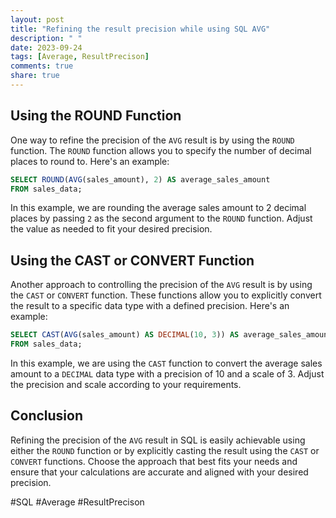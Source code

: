 ```yaml
---
layout: post
title: "Refining the result precision while using SQL AVG"
description: " "
date: 2023-09-24
tags: [Average, ResultPrecison]
comments: true
share: true
---
```


## Using the ROUND Function

One way to refine the precision of the `AVG` result is by using the `ROUND` function. The `ROUND` function allows you to specify the number of decimal places to round to. Here's an example:

```sql
SELECT ROUND(AVG(sales_amount), 2) AS average_sales_amount
FROM sales_data;
```

In this example, we are rounding the average sales amount to 2 decimal places by passing `2` as the second argument to the `ROUND` function. Adjust the value as needed to fit your desired precision.

## Using the CAST or CONVERT Function

Another approach to controlling the precision of the `AVG` result is by using the `CAST` or `CONVERT` function. These functions allow you to explicitly convert the result to a specific data type with a defined precision. Here's an example:

```sql
SELECT CAST(AVG(sales_amount) AS DECIMAL(10, 3)) AS average_sales_amount
FROM sales_data;
```

In this example, we are using the `CAST` function to convert the average sales amount to a `DECIMAL` data type with a precision of 10 and a scale of 3. Adjust the precision and scale according to your requirements.

## Conclusion

Refining the precision of the `AVG` result in SQL is easily achievable using either the `ROUND` function or by explicitly casting the result using the `CAST` or `CONVERT` functions. Choose the approach that best fits your needs and ensure that your calculations are accurate and aligned with your desired precision.

#SQL #Average #ResultPrecison